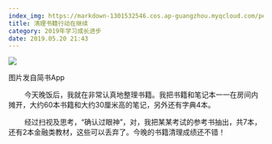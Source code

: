 ```yaml
---
index_img: https://markdown-1301532546.cos.ap-guangzhou.myqcloud.com/peipei_blog/20210921145928.jpeg
title: 清理书籍行动在继续
category: 2019年学习成长进步
date: 2019.05.20 21:43
---
```


![](https://markdown-1301532546.cos.ap-guangzhou.myqcloud.com/peipei_blog/20210921145928.jpeg)  

图片发自简书App

        今天晚饭后，我就在非常认真地整理书籍。我把书籍和笔记本一一在房间内摊开，大约60本书籍和大约30厘米高的笔记，另外还有字典4本。

        经过扫视及思考，“确认过眼神”，对，我把某某考试的参考书抽出，共7本，还有2本金融类教材，这些可以丢弃了。今晚的书籍清理成绩还不错！